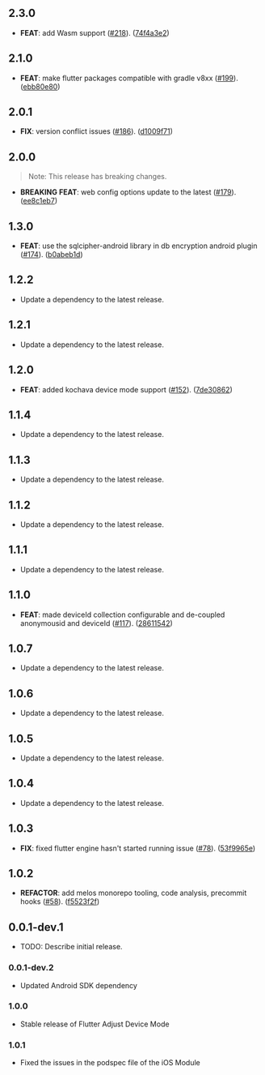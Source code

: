 ## 2.3.0

 - **FEAT**: add Wasm support ([#218](https://github.com/rudderlabs/rudder-sdk-flutter/issues/218)). ([74f4a3e2](https://github.com/rudderlabs/rudder-sdk-flutter/commit/74f4a3e23e4c282b2d3548a3e6a6b4b8659f4035))

## 2.1.0

 - **FEAT**: make flutter packages compatible with gradle v8xx ([#199](https://github.com/rudderlabs/rudder-sdk-flutter/issues/199)). ([ebb80e80](https://github.com/rudderlabs/rudder-sdk-flutter/commit/ebb80e80d87028370ef6c86ecc2afc0521719ec8))

## 2.0.1

 - **FIX**: version conflict issues ([#186](https://github.com/rudderlabs/rudder-sdk-flutter/issues/186)). ([d1009f71](https://github.com/rudderlabs/rudder-sdk-flutter/commit/d1009f719d3297e36941d0b0def4b30a004c91f0))

## 2.0.0

> Note: This release has breaking changes.

 - **BREAKING** **FEAT**: web config options update to the latest ([#179](https://github.com/rudderlabs/rudder-sdk-flutter/issues/179)). ([ee8c1eb7](https://github.com/rudderlabs/rudder-sdk-flutter/commit/ee8c1eb76f93ff61cf5fc0f05b75a1794ad31810))

## 1.3.0

 - **FEAT**: use the sqlcipher-android library in db encryption android plugin ([#174](https://github.com/rudderlabs/rudder-sdk-flutter/issues/174)). ([b0abeb1d](https://github.com/rudderlabs/rudder-sdk-flutter/commit/b0abeb1d9063e56dca5f756225ad9b62c03616b8))

## 1.2.2

 - Update a dependency to the latest release.

## 1.2.1

 - Update a dependency to the latest release.

## 1.2.0

 - **FEAT**: added kochava device mode support ([#152](https://github.com/rudderlabs/rudder-sdk-flutter/issues/152)). ([7de30862](https://github.com/rudderlabs/rudder-sdk-flutter/commit/7de3086291a0355a474aa81b5be91906dd00bb70))

## 1.1.4

 - Update a dependency to the latest release.

## 1.1.3

 - Update a dependency to the latest release.

## 1.1.2

 - Update a dependency to the latest release.

## 1.1.1

 - Update a dependency to the latest release.

## 1.1.0

 - **FEAT**: made deviceId collection configurable and de-coupled anonymousid and deviceId ([#117](https://github.com/rudderlabs/rudder-sdk-flutter/issues/117)). ([28611542](https://github.com/rudderlabs/rudder-sdk-flutter/commit/28611542be971ddd389b011c77a3b5d82b6d7fff))

## 1.0.7

 - Update a dependency to the latest release.

## 1.0.6

 - Update a dependency to the latest release.

## 1.0.5

 - Update a dependency to the latest release.

## 1.0.4

 - Update a dependency to the latest release.

## 1.0.3

 - **FIX**: fixed flutter engine hasn't started running issue ([#78](https://github.com/rudderlabs/rudder-sdk-flutter/issues/78)). ([53f9965e](https://github.com/rudderlabs/rudder-sdk-flutter/commit/53f9965e63c0ec36e3b298956c1df1a231f5a2e0))

## 1.0.2

 - **REFACTOR**: add melos monorepo tooling, code analysis, precommit hooks ([#58](https://github.com/rudderlabs/rudder-sdk-flutter/issues/58)). ([f5523f2f](https://github.com/rudderlabs/rudder-sdk-flutter/commit/f5523f2fb41b723f1d0b1c090fbc880a79049aab))

## 0.0.1-dev.1

* TODO: Describe initial release.

### 0.0.1-dev.2

* Updated Android SDK dependency

### 1.0.0

* Stable release of Flutter Adjust Device Mode

### 1.0.1

* Fixed the issues in the podspec file of the iOS Module